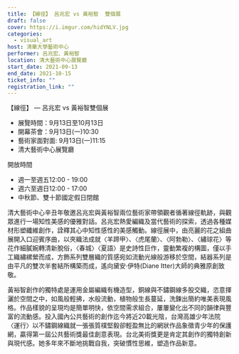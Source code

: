```yaml
---
title: 【線徑】 呂兆宏 vs 黃裕智  雙個展
draft: false
cover: https://i.imgur.com/hidYNLV.jpg
categories:
  - visual_art
host: 清華大學藝術中心
performer: 呂兆宏、黃裕智
location: 清大藝術中心展覽廳
start_date: 2021-09-13
end_date: 2021-10-15
ticket_info: ""
registration_link: ""
---
```

【線徑】 —  呂兆宏 vs 黃裕智雙個展

* 展覽時間：9月13日至10月13日
* 開幕茶會：9月13日(一)10:30 
* 藝術家面對面: 9月13日(一)11:15 
* 清大藝術中心展覽廳

開放時間

* 週一至週五12:00 - 19:00
* 週六至週日12:00 - 17:00
* 中秋節、雙十節國定假日閉館

清大藝術中心辛丑年敬邀呂兆宏與黃裕智兩位藝術家帶領觀者循著線徑軌跡，與觀眾進行一場知性美感的優雅對話。呂兆宏熱愛編織及當代藝術的探索，透過各種媒材形塑纖維創作，詮釋其心中知性感性的美感觸動。線徑展中，由亮麗的花之組曲展開入口迎賓序曲，以夾織法成就〈羊蹄甲〉、〈虎尾蘭〉、〈阿勃勒〉、〈繡球花〉等花作細膩婉轉清新脫俗，〈春城〉〈夏語〉是史詩性巨作，靈動繁複的構圖，僅以手工織繡縲縈而成，方飾系列雙層織的質感宛如流動光線般游移於空間，結器系列是由平凡的雙次半套結所構築而成，遙向黛安‧伊特(Diane Itter)大師的典雅原創致敬。

黃裕智創作的獨特處是運用金屬編織有機造型，銅線與不鏽鋼線多股交織，恣意揮灑於空間之中，如風般輕拂，水般流動，植物般生長蔓延，洗鍊出簡約唯美表現風格。作品樣貌的呈現均是簡單明快，依空間需求組合，屢屢變化出不同的韻律與豐富的流動感。投入國內公共藝術的創作迄今將近20載光陰，台灣高雄少年法院〈運行〉以不鏽鋼線織就一張張質樸堅毅卻輕盈無比的網狀作品象徵青少年的保護網，贏得第一屆公共藝術獎最佳創意表現。台北美術獎更是肯定其創作的獨特創新與現代感。她多年來不斷地挑戰自我，突破慣性思維，塑造作品新意。